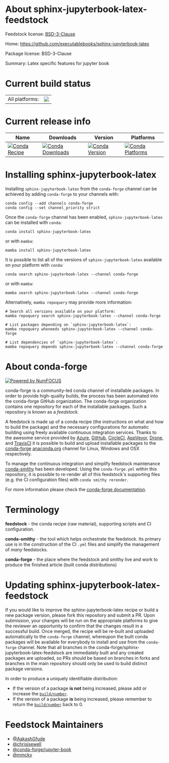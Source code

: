 About sphinx-jupyterbook-latex-feedstock
========================================

Feedstock license: [BSD-3-Clause](https://github.com/conda-forge/sphinx-jupyterbook-latex-feedstock/blob/main/LICENSE.txt)

Home: https://github.com/executablebooks/sphinx-jupyterbook-latex

Package license: BSD-3-Clause

Summary: Latex specific features for jupyter book

Current build status
====================


<table><tr><td>All platforms:</td>
    <td>
      <a href="https://dev.azure.com/conda-forge/feedstock-builds/_build/latest?definitionId=13416&branchName=main">
        <img src="https://dev.azure.com/conda-forge/feedstock-builds/_apis/build/status/sphinx-jupyterbook-latex-feedstock?branchName=main">
      </a>
    </td>
  </tr>
</table>

Current release info
====================

| Name | Downloads | Version | Platforms |
| --- | --- | --- | --- |
| [![Conda Recipe](https://img.shields.io/badge/recipe-sphinx--jupyterbook--latex-green.svg)](https://anaconda.org/conda-forge/sphinx-jupyterbook-latex) | [![Conda Downloads](https://img.shields.io/conda/dn/conda-forge/sphinx-jupyterbook-latex.svg)](https://anaconda.org/conda-forge/sphinx-jupyterbook-latex) | [![Conda Version](https://img.shields.io/conda/vn/conda-forge/sphinx-jupyterbook-latex.svg)](https://anaconda.org/conda-forge/sphinx-jupyterbook-latex) | [![Conda Platforms](https://img.shields.io/conda/pn/conda-forge/sphinx-jupyterbook-latex.svg)](https://anaconda.org/conda-forge/sphinx-jupyterbook-latex) |

Installing sphinx-jupyterbook-latex
===================================

Installing `sphinx-jupyterbook-latex` from the `conda-forge` channel can be achieved by adding `conda-forge` to your channels with:

```
conda config --add channels conda-forge
conda config --set channel_priority strict
```

Once the `conda-forge` channel has been enabled, `sphinx-jupyterbook-latex` can be installed with `conda`:

```
conda install sphinx-jupyterbook-latex
```

or with `mamba`:

```
mamba install sphinx-jupyterbook-latex
```

It is possible to list all of the versions of `sphinx-jupyterbook-latex` available on your platform with `conda`:

```
conda search sphinx-jupyterbook-latex --channel conda-forge
```

or with `mamba`:

```
mamba search sphinx-jupyterbook-latex --channel conda-forge
```

Alternatively, `mamba repoquery` may provide more information:

```
# Search all versions available on your platform:
mamba repoquery search sphinx-jupyterbook-latex --channel conda-forge

# List packages depending on `sphinx-jupyterbook-latex`:
mamba repoquery whoneeds sphinx-jupyterbook-latex --channel conda-forge

# List dependencies of `sphinx-jupyterbook-latex`:
mamba repoquery depends sphinx-jupyterbook-latex --channel conda-forge
```


About conda-forge
=================

[![Powered by
NumFOCUS](https://img.shields.io/badge/powered%20by-NumFOCUS-orange.svg?style=flat&colorA=E1523D&colorB=007D8A)](https://numfocus.org)

conda-forge is a community-led conda channel of installable packages.
In order to provide high-quality builds, the process has been automated into the
conda-forge GitHub organization. The conda-forge organization contains one repository
for each of the installable packages. Such a repository is known as a *feedstock*.

A feedstock is made up of a conda recipe (the instructions on what and how to build
the package) and the necessary configurations for automatic building using freely
available continuous integration services. Thanks to the awesome service provided by
[Azure](https://azure.microsoft.com/en-us/services/devops/), [GitHub](https://github.com/),
[CircleCI](https://circleci.com/), [AppVeyor](https://www.appveyor.com/),
[Drone](https://cloud.drone.io/welcome), and [TravisCI](https://travis-ci.com/)
it is possible to build and upload installable packages to the
[conda-forge](https://anaconda.org/conda-forge) [anaconda.org](https://anaconda.org/)
channel for Linux, Windows and OSX respectively.

To manage the continuous integration and simplify feedstock maintenance
[conda-smithy](https://github.com/conda-forge/conda-smithy) has been developed.
Using the ``conda-forge.yml`` within this repository, it is possible to re-render all of
this feedstock's supporting files (e.g. the CI configuration files) with ``conda smithy rerender``.

For more information please check the [conda-forge documentation](https://conda-forge.org/docs/).

Terminology
===========

**feedstock** - the conda recipe (raw material), supporting scripts and CI configuration.

**conda-smithy** - the tool which helps orchestrate the feedstock.
                   Its primary use is in the construction of the CI ``.yml`` files
                   and simplify the management of *many* feedstocks.

**conda-forge** - the place where the feedstock and smithy live and work to
                  produce the finished article (built conda distributions)


Updating sphinx-jupyterbook-latex-feedstock
===========================================

If you would like to improve the sphinx-jupyterbook-latex recipe or build a new
package version, please fork this repository and submit a PR. Upon submission,
your changes will be run on the appropriate platforms to give the reviewer an
opportunity to confirm that the changes result in a successful build. Once
merged, the recipe will be re-built and uploaded automatically to the
`conda-forge` channel, whereupon the built conda packages will be available for
everybody to install and use from the `conda-forge` channel.
Note that all branches in the conda-forge/sphinx-jupyterbook-latex-feedstock are
immediately built and any created packages are uploaded, so PRs should be based
on branches in forks and branches in the main repository should only be used to
build distinct package versions.

In order to produce a uniquely identifiable distribution:
 * If the version of a package **is not** being increased, please add or increase
   the [``build/number``](https://docs.conda.io/projects/conda-build/en/latest/resources/define-metadata.html#build-number-and-string).
 * If the version of a package **is** being increased, please remember to return
   the [``build/number``](https://docs.conda.io/projects/conda-build/en/latest/resources/define-metadata.html#build-number-and-string)
   back to 0.

Feedstock Maintainers
=====================

* [@AakashGfude](https://github.com/AakashGfude/)
* [@chrisjsewell](https://github.com/chrisjsewell/)
* [@conda-forge/jupyter-book](https://github.com/orgs/conda-forge/teams/jupyter-book/)
* [@mmcky](https://github.com/mmcky/)

